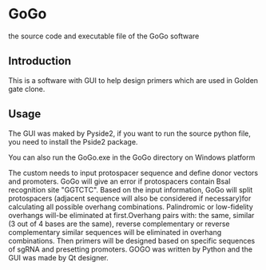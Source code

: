 # GoGo
the source code and executable file of the GoGo software

## Introduction

This is a software with GUI to help design primers which are used in Golden gate clone.

## Usage

The GUI was maked by Pyside2, if you want to run the source python file, you need to install the Pside2 package.

You can also run the GoGo.exe in the GoGo directory on Windows platform



The custom needs to input protospacer sequence and define donor vectors and promoters. GoGo will give an error if protospacers contain BsaI recognition site "GGTCTC". Based on the input information, GoGo will split protospacers (adjacent sequence will also be considered if necessary)for calculating all possible overhang combinations. Palindromic or low-fidelity overhangs will-be eliminated at first.Overhang pairs with: the same, similar (3 out of 4 bases are the same), reverse complementary or reverse complementary similar sequences will be eliminated in
overhang combinations. Then primers will be designed based on specific sequences of sgRNA and presetting promoters. GOGO was written by Python and the GUI was made by Qt designer. 

